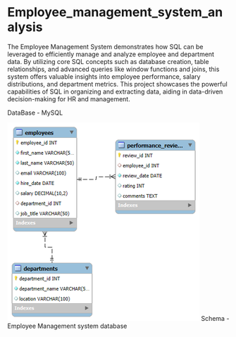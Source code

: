# Employee_management_system_analysis
The Employee Management System demonstrates how SQL can be leveraged to efficiently manage and analyze employee and department data. By utilizing core SQL concepts such as database creation, table relationships, and advanced queries like window functions and joins, this system offers valuable insights into employee performance, salary distributions, and department metrics. This project showcases the powerful capabilities of SQL in organizing and extracting data, aiding
in data-driven decision-making for HR and management.

DataBase - MySQL


![image alt](https://github.com/PreetiSingh0689/Employee_management_system_analysis/blob/main/ER_diagram_EMS.png) Schema - Employee Management system database



